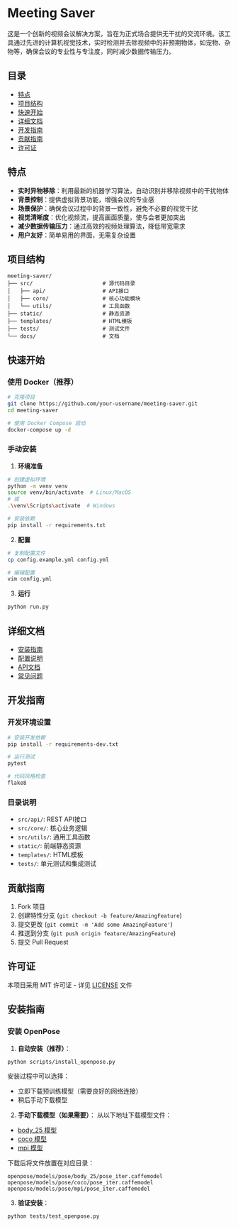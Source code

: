 # Meeting Saver

这是一个创新的视频会议解决方案，旨在为正式场合提供无干扰的交流环境。该工具通过先进的计算机视觉技术，实时检测并去除视频中的非预期物体，如宠物、杂物等，确保会议的专业性与专注度，同时减少数据传输压力。

## 目录
- [特点](#特点)
- [项目结构](#项目结构)
- [快速开始](#快速开始)
- [详细文档](#详细文档)
- [开发指南](#开发指南)
- [贡献指南](#贡献指南)
- [许可证](#许可证)

## 特点

- **实时异物移除**：利用最新的机器学习算法，自动识别并移除视频中的干扰物体
- **背景控制**：提供虚拟背景功能，增强会议的专业感
- **场景保护**：确保会议过程中的背景一致性，避免不必要的视觉干扰
- **视觉清晰度**：优化视频流，提高画面质量，使与会者更加突出
- **减少数据传输压力**：通过高效的视频处理算法，降低带宽需求
- **用户友好**：简单易用的界面，无需复杂设置

## 项目结构

```
meeting-saver/
├── src/                      # 源代码目录
│   ├── api/                  # API接口
│   ├── core/                 # 核心功能模块
│   └── utils/                # 工具函数
├── static/                   # 静态资源
├── templates/                # HTML模板
├── tests/                    # 测试文件
└── docs/                     # 文档
```

## 快速开始

### 使用 Docker（推荐）

```bash
# 克隆项目
git clone https://github.com/your-username/meeting-saver.git
cd meeting-saver

# 使用 Docker Compose 启动
docker-compose up -d
```

### 手动安装

1. **环境准备**
```bash
# 创建虚拟环境
python -m venv venv
source venv/bin/activate  # Linux/MacOS
# 或
.\venv\Scripts\activate  # Windows

# 安装依赖
pip install -r requirements.txt
```

2. **配置**
```bash
# 复制配置文件
cp config.example.yml config.yml

# 编辑配置
vim config.yml
```

3. **运行**
```bash
python run.py
```

## 详细文档

- [安装指南](docs/installation.md)
- [配置说明](docs/configuration.md)
- [API文档](docs/api.md)
- [常见问题](docs/faq.md)

## 开发指南

### 开发环境设置

```bash
# 安装开发依赖
pip install -r requirements-dev.txt

# 运行测试
pytest

# 代码风格检查
flake8
```

### 目录说明

- `src/api/`: REST API接口
- `src/core/`: 核心业务逻辑
- `src/utils/`: 通用工具函数
- `static/`: 前端静态资源
- `templates/`: HTML模板
- `tests/`: 单元测试和集成测试

## 贡献指南

1. Fork 项目
2. 创建特性分支 (`git checkout -b feature/AmazingFeature`)
3. 提交更改 (`git commit -m 'Add some AmazingFeature'`)
4. 推送到分支 (`git push origin feature/AmazingFeature`)
5. 提交 Pull Request

## 许可证

本项目采用 MIT 许可证 - 详见 [LICENSE](LICENSE) 文件

## 安装指南

### 安装 OpenPose

1. **自动安装（推荐）**：
```bash
python scripts/install_openpose.py
```
安装过程中可以选择：
- 立即下载预训练模型（需要良好的网络连接）
- 稍后手动下载模型

2. **手动下载模型（如果需要）**：
从以下地址下载模型文件：
- [body_25 模型](http://posefs1.perception.cs.cmu.edu/OpenPose/models/pose/body_25/pose_iter_584000.caffemodel)
- [coco 模型](http://posefs1.perception.cs.cmu.edu/OpenPose/models/pose/coco/pose_iter_440000.caffemodel)
- [mpi 模型](http://posefs1.perception.cs.cmu.edu/OpenPose/models/pose/mpi/pose_iter_160000.caffemodel)

下载后将文件放置在对应目录：
```
openpose/models/pose/body_25/pose_iter.caffemodel
openpose/models/pose/coco/pose_iter.caffemodel
openpose/models/pose/mpi/pose_iter.caffemodel
```

3. **验证安装**：
```bash
python tests/test_openpose.py
```
